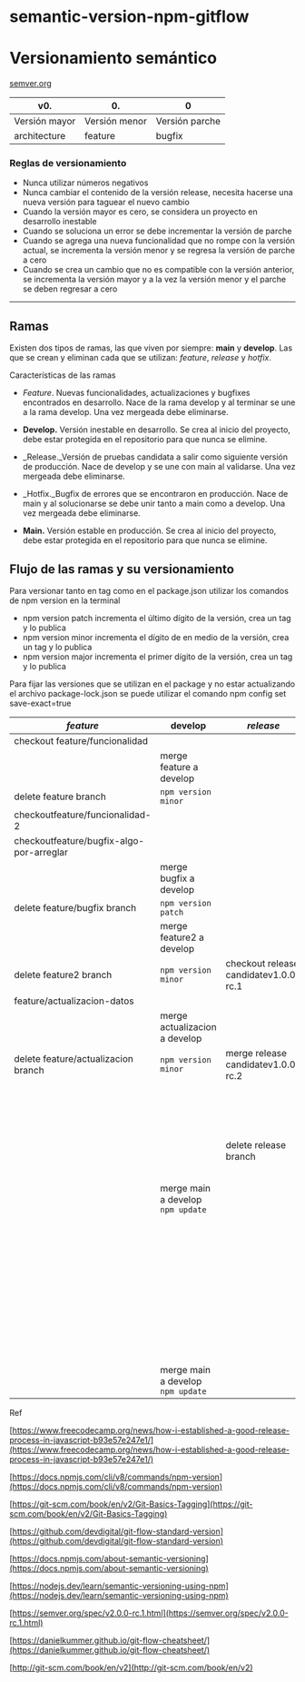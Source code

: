 # semantic-version-npm-gitflow

# Versionamiento semántico

[semver.org](https://semver.org/)

| **v0.** | **0.** | **0** |
| --- | --- | --- |
| Versión mayor | Versión menor | Versión parche |
| architecture | feature | bugfix |

### Reglas de versionamiento

- Nunca utilizar números negativos
- Nunca cambiar el contenido de la versión release, necesita hacerse una nueva versión para taguear el nuevo cambio
- Cuando la versión mayor es cero, se considera un proyecto en desarrollo inestable
- Cuando se soluciona un error se debe incrementar la versión de parche
- Cuando se agrega una nueva funcionalidad que no rompe con la versión actual, se incrementa la versión menor y se regresa la versión de parche a cero
- Cuando se crea un cambio que no es compatible con la versión anterior, se incrementa la versión mayor y a la vez la versión menor y el parche se deben regresar a cero

___

## Ramas

Existen dos tipos de ramas, las que viven por siempre: **main** y **develop**. Las que se crean y eliminan cada que se utilizan: _feature_, _release_ y _hotfix_.

Características de las ramas

- _Feature_. Nuevas funcionalidades, actualizaciones y bugfixes encontrados en desarrollo. Nace de la rama develop y al terminar se une a la rama develop. Una vez mergeada debe eliminarse.

- **Develop.** Versión inestable en desarrollo. Se crea al inicio del proyecto, debe estar protegida en el repositorio para que nunca se elimine.

- _Release._Versión de pruebas candidata a salir como siguiente versión de producción. Nace de develop y se une con main al validarse. Una vez mergeada debe eliminarse.

- _Hotfix._Bugfix de errores que se encontraron en producción. Nace de main y al solucionarse se debe unir tanto a main como a develop. Una vez mergeada debe eliminarse.

- **Main.** Versión estable en producción. Se crea al inicio del proyecto, debe estar protegida en el repositorio para que nunca se elimine.

## Flujo de las ramas y su versionamiento

Para versionar tanto en tag como en el package.json utilizar los comandos de npm version en la terminal

- npm version patch incrementa el último dígito de la versión, crea un tag y lo publica
- npm version minor incrementa el dígito de en medio de la versión, crea un tag y lo publica
- npm version major incrementa el primer dígito de la versión, crea un tag y lo publica

Para fijar las versiones que se utilizan en el package y no estar actualizando el archivo package-lock.json se puede utilizar el comando npm config set save-exact=true

| _feature_ | **develop** | _release_ | _hotfix_ | **main** |
| --- | --- | --- | --- | --- |
| checkout feature/funcionalidad | | | | |
| | merge feature a develop | | | |
| delete feature branch | `npm version minor` | | | |
| checkoutfeature/funcionalidad-2 | | | | |
| checkoutfeature/bugfix-algo-por-arreglar | | | | |
| | merge bugfix a develop | | | |
| delete feature/bugfix branch | `npm version patch` | | | |
| | merge feature2 a develop | | | |
| delete feature2 branch | `npm version minor` | checkout release candidatev1.0.0-rc.1 | | |
| feature/actualizacion-datos | | | | |
| | merge actualizacion a develop | | | |
| delete feature/actualizacion branch | `npm version minor` | merge release candidatev1.0.0-rc.2 | | |
| | | | | merge release a main |
| | | delete release branch | | `npm version major` + `git push --tags` |
| | merge main a develop `npm update` | | | |
| | | | checkout hotfix/un-error-a-solucionar | |
| | | | | merge hotfix a main |
| | | | delete hotfix branch | `npm version patch` + `git push --tags` |
| | merge main a develop `npm update` | | | |

Ref

[https://www.freecodecamp.org/news/how-i-established-a-good-release-process-in-javascript-b93e57e247e1/](https://www.freecodecamp.org/news/how-i-established-a-good-release-process-in-javascript-b93e57e247e1/)

[https://docs.npmjs.com/cli/v8/commands/npm-version](https://docs.npmjs.com/cli/v8/commands/npm-version)

[https://git-scm.com/book/en/v2/Git-Basics-Tagging](https://git-scm.com/book/en/v2/Git-Basics-Tagging)

[https://github.com/devdigital/git-flow-standard-version](https://github.com/devdigital/git-flow-standard-version)

[https://docs.npmjs.com/about-semantic-versioning](https://docs.npmjs.com/about-semantic-versioning)

[https://nodejs.dev/learn/semantic-versioning-using-npm](https://nodejs.dev/learn/semantic-versioning-using-npm)

[https://semver.org/spec/v2.0.0-rc.1.html](https://semver.org/spec/v2.0.0-rc.1.html)

[https://danielkummer.github.io/git-flow-cheatsheet/](https://danielkummer.github.io/git-flow-cheatsheet/)

[http://git-scm.com/book/en/v2](http://git-scm.com/book/en/v2)
